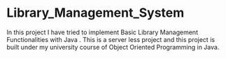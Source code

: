 # Library_Management_System
In this project I have tried to implement Basic Library Management Functionalities with Java . This is a server less project and this project is built under my university course of Object Oriented Programming in Java.
